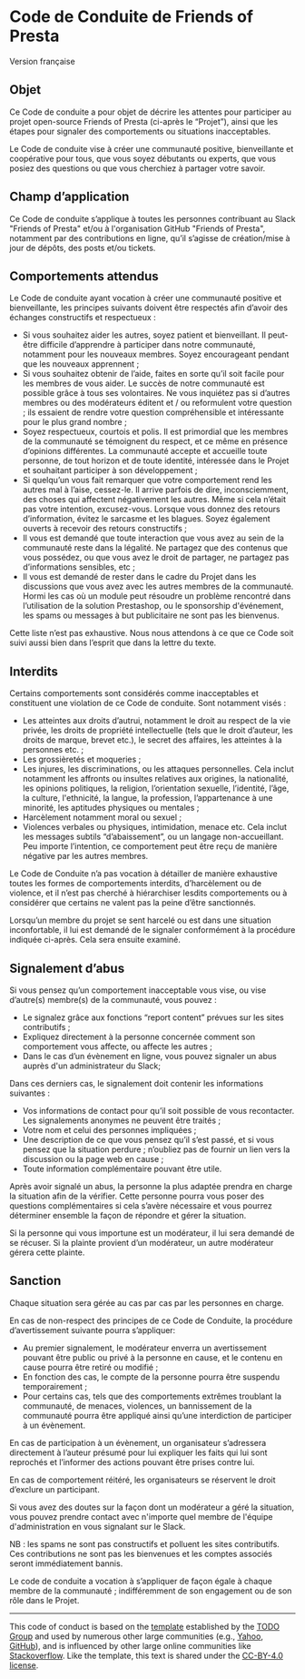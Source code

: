 # Code de Conduite de Friends of Presta

Version française 
 
## Objet 

Ce Code de conduite a pour objet de décrire les attentes  pour participer au projet open-source Friends of Presta (ci-après le “Projet”), ainsi que les étapes pour signaler des comportements ou situations inacceptables. 

Le Code de conduite vise à créer une communauté positive, bienveillante et coopérative pour tous, que vous soyez débutants ou experts, que vous posiez des questions ou que vous cherchiez à partager votre savoir. 


## Champ d’application 

Ce Code de conduite s’applique à toutes les personnes contribuant au Slack "Friends of Presta" et/ou à l'organisation GitHub "Friends of Presta", notamment par des contributions en ligne, qu’il s’agisse de création/mise à jour de dépôts, des posts et/ou tickets.  

## Comportements attendus 

Le Code de conduite ayant vocation à  créer une communauté positive et bienveillante, les principes suivants doivent être respectés afin d’avoir des échanges constructifs et respectueux : 

- Si vous souhaitez aider les autres, soyez patient et bienveillant. Il peut-être difficile d’apprendre à participer dans notre communauté, notamment pour les nouveaux membres. Soyez encourageant pendant que les nouveaux apprennent ;
- Si vous souhaitez obtenir de l’aide, faites en sorte qu’il soit facile pour les membres de vous aider. Le succès de notre communauté est possible grâce à tous ses volontaires. Ne vous inquiétez pas si d’autres membres ou des modérateurs éditent et / ou reformulent votre question ; ils essaient de rendre votre question compréhensible et intéressante pour le plus grand nombre ;
- Soyez respectueux, courtois et polis. Il est primordial que les membres de la communauté se témoignent du respect, et ce même en présence d’opinions différentes. La communauté accepte et accueille toute personne, de tout horizon et de toute identité, intéressée dans le Projet et souhaitant participer à son développement ;
- Si quelqu’un vous fait remarquer que votre comportement rend les autres mal à l’aise, cessez-le. Il arrive parfois de dire, inconsciemment, des choses qui affectent négativement les autres. Même si cela n’était pas votre intention, excusez-vous. Lorsque vous donnez des retours d’information, évitez le sarcasme et les blagues. Soyez également ouverts à recevoir des retours constructifs ;
- Il vous est demandé que toute interaction que vous avez au sein de la communauté reste dans la légalité. Ne partagez que des contenus que vous possédez, ou que vous avez le droit de partager, ne partagez pas  d’informations sensibles, etc ;
- Il vous est demandé de rester dans le cadre du Projet dans les discussions que vous avez avec les autres membres de la communauté. Hormi les cas où un module peut résoudre un problème rencontré dans l’utilisation de la solution Prestashop, ou le sponsorship d'événement, les spams ou messages à but publicitaire ne sont pas les bienvenus. 

Cette liste n’est pas exhaustive. Nous nous attendons à ce que ce Code soit suivi aussi bien dans l’esprit que dans la lettre du texte.  

## Interdits

Certains comportements sont considérés comme inacceptables et constituent une violation de ce Code de conduite. Sont notamment visés : 

- Les atteintes aux droits d’autrui, notamment le droit au respect de la vie privée, les droits de propriété intellectuelle (tels que le droit d’auteur, les droits de marque, brevet etc.), le secret des affaires, les atteintes à la personnes etc.  ;
- Les grossièretés et moqueries ;  
- Les injures, les discriminations, ou les attaques personnelles. Cela inclut notamment les affronts ou insultes relatives aux origines, la nationalité, les opinions politiques, la religion, l’orientation sexuelle, l’identité, l’âge, la culture, l'ethnicité, la langue, la profession, l’appartenance à une minorité, les aptitudes physiques ou mentales ;
- Harcèlement notamment moral ou sexuel ;
- Violences verbales ou physiques, intimidation, menace etc. Cela inclut les messages subtils “d’abaissement”, ou un langage non-accueillant. Peu importe l’intention, ce comportement peut être reçu de manière négative par les autres membres. 

Le Code de Conduite n’a pas vocation à détailler de manière exhaustive toutes les formes de comportements interdits, d’harcèlement ou de violence, et il n’est pas cherché à hiérarchiser lesdits comportements ou à considérer que certains ne valent pas la peine d’être sanctionnés. 

Lorsqu’un membre du projet se sent harcelé ou est dans une situation inconfortable, il lui est demandé de le signaler conformément à la procédure indiquée ci-après. Cela sera ensuite examiné. 

## Signalement d’abus 

Si vous pensez qu’un comportement inacceptable vous vise, ou vise d’autre(s) membre(s) de la communauté, vous pouvez : 

- Le signalez grâce aux fonctions “report content” prévues sur les sites contributifs ; 
- Expliquez directement à la personne concernée comment son comportement vous affecte, ou affecte les autres ; 
- Dans le cas d’un évènement en ligne, vous pouvez signaler un abus auprès d'un administrateur du Slack;

Dans ces derniers cas, le signalement doit contenir les informations suivantes : 

- Vos informations de contact pour qu’il soit possible de vous recontacter. Les signalements anonymes ne peuvent être traités ;
- Votre nom et celui des personnes impliquées ; 
- Une description de ce que vous pensez qu’il s’est passé, et si vous pensez que la situation perdure ;  n’oubliez pas de fournir un lien vers la discussion ou la page web en cause ;
- Toute information complémentaire pouvant être utile. 

Après avoir signalé un abus, la personne la plus adaptée prendra en charge la situation afin de la vérifier. Cette personne pourra vous poser des questions complémentaires si cela s’avère nécessaire et vous pourrez déterminer ensemble la façon de répondre et gérer la situation. 

Si la personne qui vous importune est un modérateur, il lui sera demandé de se récuser. Si la plainte provient d’un modérateur, un autre modérateur gérera cette plainte. 

## Sanction

Chaque situation sera gérée au cas par cas par les personnes en charge.

En cas de non-respect des principes de ce Code de Conduite, la procédure d’avertissement suivante pourra s’appliquer: 

- Au premier signalement, le modérateur enverra un avertissement pouvant être public ou privé à la personne en cause, et le contenu en cause pourra être retiré ou modifié ; 
- En fonction des cas, le compte de la personne pourra être suspendu temporairement ;
- Pour certains cas, tels que des comportements extrêmes troublant la communauté, de menaces, violences, un bannissement de la communauté pourra être appliqué ainsi qu’une interdiction de participer à un évènement. 

En cas de participation à un évènement, un organisateur s’adressera directement à l’auteur présumé pour lui expliquer les faits qui lui sont reprochés et l’informer des actions pouvant être prises contre lui. 

En cas de comportement réitéré, les organisateurs se réservent le droit d’exclure un participant. 

Si vous avez des doutes sur la façon dont un modérateur a géré la situation, vous pouvez prendre contact avec n'importe quel membre de l'équipe d'administration en vous signalant sur le Slack. 

NB : les spams ne sont pas constructifs et polluent les sites contributifs. Ces contributions ne sont pas les bienvenues et les comptes associés seront immédiatement bannis. 

Le code de conduite a vocation à s’appliquer de façon égale à chaque membre de la communauté ; indifféremment de son engagement ou de son rôle dans le Projet. 

<hr />

This code of conduct is based on the [template](https://github.com/todogroup/opencodeofconduct/blob/gh-pages/codeofconduct_redo.md) established by the [TODO Group](http://todogroup.org/) and used by numerous other large communities (e.g., [Yahoo](https://yahoo.github.io/codeofconduct), [GitHub](http://todogroup.org/opencodeofconduct/#opensource@github.com)), and is influenced by other large online communities like [Stackoverflow](https://stackoverflow.com/conduct). Like the template, this text is shared under the [CC-BY-4.0 license](https://creativecommons.org/licenses/by/4.0/).
